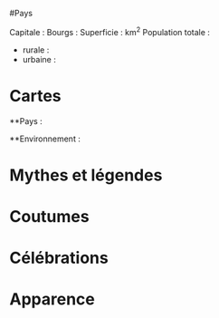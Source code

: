 #Pays

Capitale : 
Bourgs : 
Superficie :  km<sup>2</sup>
Population totale : 
- rurale : 
- urbaine : 

# Cartes

**Pays :



**Environnement :


# Mythes et légendes



# Coutumes



# Célébrations



# Apparence



